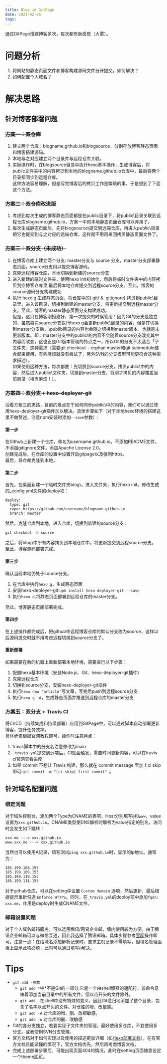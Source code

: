 ```yaml
---
title: Blog in GitPage
date: 2021-02-06  
tags:  
---
```


通过GitPage搭建博客多次，每次都有新感觉（大雾）。  

# 问题分析  
1. 将网站的静态页面文件和博客构建源码文件分开提交，如何解决？
2. 如何配置个人域名？  

# 解决思路  

## 针对博客部署问题

### ~~方案一：双仓库~~  
1. 建立两个仓库：blogname.github.io和blogsource，分别存放博客静态页面和博客搭建源码。  
2. 本地与之对应建立两个目录并与远程仓库关联。  
3. 实际操作时，在blogsource目录中执行hexo基本操作，生成博客后，将public文件夹中的内容拷贝到本地的blogname.github.io仓库中，最后将两个目录都同步到远程仓库。  
这种方法容易理解，但是写完博客后的拷贝工作是繁琐的事，于是想到了下面这个方法。  

### ~~方案二：双仓库改进版~~  
1. 考虑到每次生成的博客静态页面都是在public目录下，将public\目录关联到远程仓库blogname.github.io，方案一中的本地静态页面仓库可以弃用了。  
2. 每次生成静态页面后，先将blogsource\提交到远端仓库，再进入public\目录把它也提交到与之对应的远端仓库，这样就不用再来回拷贝静态页面文件了。  

### ~~方案三：双分支（未成功）~~  
1. 在博客仓库上建立两个分支: master分支与 source 分支，master分支部署静态页面。source分支用以提交博客源码。  
2. 克隆远程博客仓库，本地切换到新建的source分支  
3. 进入新建的临时文件夹，使用hexo init初始化，然后将临时文件夹中的内容拷贝到空博客仓库里,最后将本地仓库提交到远程source分支。至此，博客的source源码分支构建成功  
4. 执行 hexo g 生成静态页面，将仓库中的(.git/ & .gitignore) 拷贝到public\目录里，进入该目录，切换到新建的master分支，将更新提交到远程master分支。至此，博客的master静态页面分支构建成功。  
但是，这只在博客刚搭建好，第一次提交的时候管用！因为Git的分支是独立的，虽然每次source分支执行hexo g会更新public\目录的内容，但是在切换到master分支后，\publib目录的内容也会随之切换到master版本，也就是未更新版本。即：master分支中的public\的内容不会随着source分支改变其中内容而改变，这也正是Git版本管理的特点之一，所以Git的分支不太适合「子文件夹」这种需求（需要git checkout --orphan master和git submodule结合起来使用，有些麻烦就没有尝试了，另外SVN的分支模型可能更符合这种需求描述）。  
如果使用这种方法，每次都要：先切换到source分支，拷贝public\中的内容，然后进入public\文件夹，切换到master分支，将刚才拷贝的内容覆盖当前目录（相当麻烦！）。  

### ~~方案四：双分支 + hexo-deployer-git~~  
沿着方案三的思路，目前的难点在于如何同步public\中的内容，我们可以通过使用hexo-deployer-git插件加以解决。具体步骤如下（对于本地hexo环境的搭建这里不做赘述，注意npm安装时添加`--save`参数）：  

#### 第一步  
在Github上新建一个仓库，命名为username.github.io，不添加README文件，不添加gitignore文件，添加Apache License 2.0。  
创建完成后，在仓库的设置中设置开启gitpage以及强制https。  
最后，将仓库克隆到本地。  

#### 第二步  
首先，在桌面新建一个临时文件夹blog\，进入文件夹，执行hexo init。修改生成的_config.yml文件的deploy项：  
```  
deploy:  
  type: git   
  repo: https://github.com/username/blogname.github.io  
  branch: master  
```  
然后，克隆仓库到本地，进入仓库，切换到新建的source分支：  
```  
git checkout -b source  
```  
之后，将blog\中所有内容拷贝到本地仓库中，将更新提交到远程source分支。  
至此，博客源码部署完成。  

#### 第三步  
确认当前本地仍处于source分支。  
1. 在仓库中执行`hexo g`，生成静态页面  
2. 安装hexo-deployer-git:`npm install hexo-deployer-git --save`  
3. 执行`hexo d`,将静态页面部署到远程仓库的master分支。

至此，博客静态页面部署完成。  

#### 第四步  
在上述操作都完成后，把github中远程博客仓库的默认分支改为source，这样以后源码提交时就不用考虑远程切换到source分支了。  

#### 重新部署  
如果需要在新的机器上重新部署本地环境，需要进行以下步骤：  
1. 配置hexo基本环境（安装Node.js、Git、hexo-deployer-git插件）  
2. 克隆远程仓库  
3. 切换到source分支，安装hexo-deployer-git插件  
4. 执行`hexo new 'article'`写文章，写完后push到远程source分支  
5. 执行`hexo g -d`，生成静态页面并推送到远程仓库的master分支  

### 方案五：双分支 + Travis CI
将CI/CD（持续集成和持续部署）应用到GitPage中，可以通过脚本自动部署更新博客，提升任务效率。  
具体步骤根据[官网教程](https://hexo.io/zh-cn/docs/github-pages.html)即可，操作时注意两点：  
1. travis脚本中的分支名注意修改为main
2. `.travis.yml`提交到远端后，CI就会触发，需要时间更新内容，可以在travis-ci官网查看进度
3. 如果 commit 不想让 Travis 构建，那么就在 commit message 里加上ci skip即可:`git commit -m "[ci skip] first commit"
`。

## 针对域名配置问题

### 绑定问题  

对于域名控制台，添加两个Type为CNAME的表项，Host分别填写`@`和`www`，value设置为`xxx.github.io`。CNAME类型使DNS解析时解析为value指定的别名，访问时会发生如下跳转： 
```
xxx.me ---> xxx.github.io
www.xxx.me ---> xxx.github.io
```
当然也可以使用A记录，填写测试`ping xxx.github.io`时，显示的ip地址。通常为：
```
185.199.108.153
185.199.109.153
185.199.110.153
185.199.111.153
```
对于github仓库，可以在setting中设置 `Custom domain` 选项，然后更新，最后根据提示重新勾选 `Enforce HTTPS`。同时，在`_travis.yml`的deploy项中添加`fqdn: xxx.me`，作用是deploy时生成CNAME文件。  

### 邮箱设置问题
对于个人域名邮箱服务，可以选用腾讯/网易企业邮，墙内使用较为方便。由于腾讯企业邮箱可以与微信互通，因此我选择了腾讯邮箱。具体步骤参考[官网](https://exmail.qq.com/)操作即可。注意一点：在给域名添加解析记录时，要求主机记录不需填写，但域名管理面板上显示此项必填，此时可以通过填写`@`解决。

# Tips  
- `git add -参数`  
	- `git add *`中\*不是Git的一部分,它是一个由shell解释的通配符，该命令意味着添加当前目录中的所有文件，但以点开头的文件除外。  
	- `git add .`在shell中没有特殊的意义，因此Git递归地添加了整个目录，包含了名字以点开头的文件。对仓库的增、改敏感。  
	- `git add -A` 对仓库的增、删、改都敏感。  
	- `git add -u` 对仓库的删、改敏感  
- Git的各分支独立，若要实现子文件夹的管理，最好使用多仓库，不宜使用多分支。或者使用SVN分支管理。  
- 官方文档对于如何实现以及使用的描述更加详细（如[Hexo部署文档](https://hexo.io/zh-cn/docs/deployment)），在有官方文档且能读懂的情况下，官方文档优先，然后再考虑博客文档。
- 完成上述部署步骤后，可能出现页面404的情况，此时在setting页面随意设定一个theme[即可](https://stackoverflow.com/questions/20895543/my-new-github-page-isnt-showing-up)。